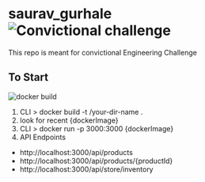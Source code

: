 # saurav_gurhale  ![Convictional challenge](https://img.shields.io/badge/convictional-challenge-brightgreen.svg) 

This repo is meant for convictional Engineering Challenge 

## To Start

![docker build](https://img.shields.io/badge/docker-build-blue.svg) 

1) CLI > docker build -t /your-dir-name .
2) look for recent {dockerImage} 
3) CLI > docker run -p 3000:3000 {dockerImage}
4) API Endpoints
  - http://localhost:3000/api/products
  - http://localhost:3000/api/products/{productId}
  - http://localhost:3000/api/store/inventory
